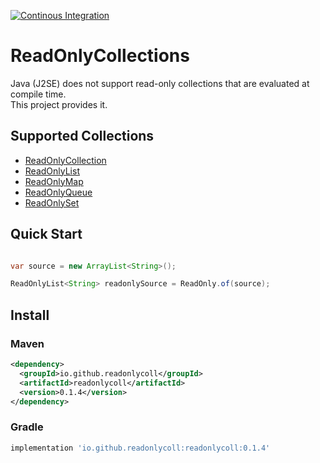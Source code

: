 [![Continous Integration](https://github.com/ReadOnlyColl/ReadOnlyColl/actions/workflows/continous-integration.yml/badge.svg)](https://github.com/ReadOnlyColl/ReadOnlyColl/actions/workflows/continous-integration.yml)

# ReadOnlyCollections
Java (J2SE) does not support read-only collections that are evaluated at compile time. <br>
This project provides it.

## Supported Collections
* [ReadOnlyCollection](readonlycoll/src/main/java/readonlycollections/ReadOnlyCollection.java)
* [ReadOnlyList](readonlycoll/src/main/java/readonlycollections/ReadOnlyList.java)
* [ReadOnlyMap](readonlycoll/src/main/java/readonlycollections/ReadOnlyMap.java)
* [ReadOnlyQueue](readonlycoll/src/main/java/readonlycollections/ReadOnlyQueue.java)
* [ReadOnlySet](readonlycoll/src/main/java/readonlycollections/ReadOnlySet.java)

## Quick Start
```java

var source = new ArrayList<String>();

ReadOnlyList<String> readonlySource = ReadOnly.of(source);

```

## Install

### Maven

```xml
<dependency>
  <groupId>io.github.readonlycoll</groupId>
  <artifactId>readonlycoll</artifactId>
  <version>0.1.4</version>
</dependency>
```

### Gradle

```groovy
implementation 'io.github.readonlycoll:readonlycoll:0.1.4'
```
